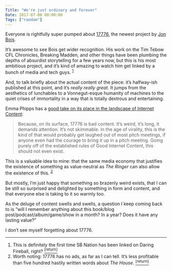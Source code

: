 ```yaml
---
Title: "We're just ordinary and forever"
Date: 2017-07-08 00:00:00
Tags: ["random"]
---
```


<p>Everyone is rightfully super pumped about <a href="http://sbnation.com/a/17776-football/">17776</a>, the newest project by <a href="http://twitter.com/jon_bois">Jon Bois</a>.</p>


<p>It’s awesome to see Bois get wider recognition.  His work on the Tim Tebow CFL Chronicles, Breaking Madden, and other things have been plumbing the depths of absurdist storytelling for a few years now, but this is his most ambitious project, and it’s kind of amazing to watch him get linked by a bunch of media and tech guys.  <sup class="footnote-ref" id="fnref:1"><a href="#fn:1" rel="footnote">1</a></sup></p>


<p>And, to talk briefly about the actual content of the piece: it’s halfway-ish published at this point, and it’s <em>really really great</em>.  It jumps from the aesthetics of lunchables to a Vonnegut-esque humanity of machines to the quiet crises of immortality in a way that is totally dextrous and entertaining.</p>

<!--more-->


<p>Emma Phipps has a <a href="https://medium.com/@emmaphipps/jon-bois-set-my-brain-on-fire-d5c1e6aeeda7">good take on its place in the landscape of Internet Content</a>:</p>


<blockquote>
<p>Because, on its surface, 17776 is bad content. It’s weird, it’s long, it demands attention. It’s not skimmable. In the age of virality, this is the kind of that would probably get laughed out of most pitch meetings, if anyone even had the courage to bring it up in a pitch meeting. Going purely off of the established rules of Good Internet Content, this should not even exist.</p>
</blockquote>


<p>This is a valuable idea to mine: that the same media economy that justifies the existence of something as value-neutral as <em>The Ringer</em> can also allow the existence of this. <sup class="footnote-ref" id="fnref:2"><a href="#fn:2" rel="footnote">2</a></sup></p>


<p>But mostly, I’m just happy that something so brazenly weird exists, that I can be still so surprised and delighted by something in form and content, and that everyone else is taking to it so warmly too.</p>


<p>As the deluge of content swells and swells, a question I keep coming back to is “will I remember anything about this book/blog post/podcast/album/game/show in a month?  In a year?  Does it have any lasting value?”</p>


<p>I don’t see myself forgetting about 17776.</p>


<p></p>


<div class="footnotes">
<hr/>
<ol>
<li id="fn:1">This is definitely the first time SB Nation has been linked on Daring Fireball, right?
 <a class="footnote-return" href="#fnref:1"><sup>[return]</sup></a></li>
<li id="fn:2">Worth noting: 17776 has no ads, as far as I can tell.  It’s less profitable than five hundred hastily written words about <em>The House</em>.
 <a class="footnote-return" href="#fnref:2"><sup>[return]</sup></a></li>
</ol>
</div>
	